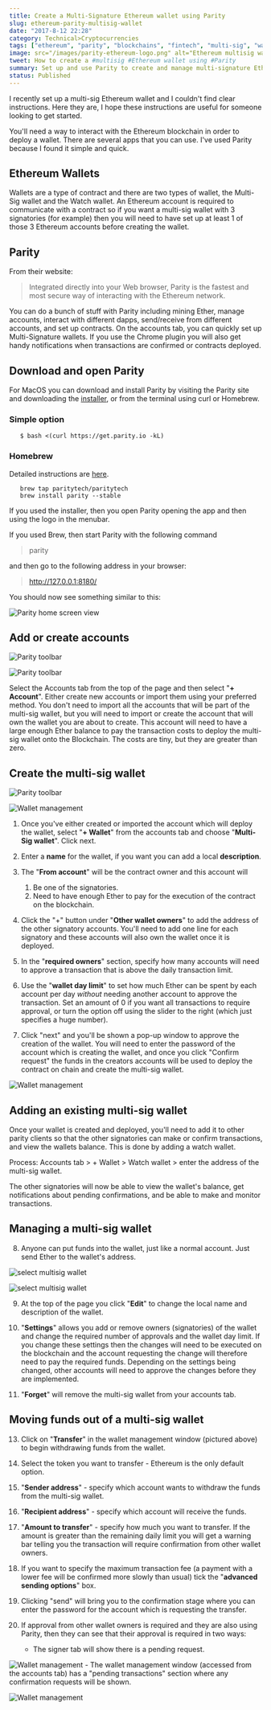 ```yaml
---
title: Create a Multi-Signature Ethereum wallet using Parity
slug: ethereum-parity-multisig-wallet
date: "2017-8-12 22:28"
category: Technical>Cryptocurrencies
tags: ["ethereum", "parity", "blockchains", "fintech", "multi-sig", "wallet"]
image: src="/images/parity-ethereum-logo.png" alt="Ethereum multisig wallet" style={{[width:50%]}}
tweet: How to create a #multisig #Ethereum wallet using #Parity
summary: Set up and use Parity to create and manage multi-signature Ethereum wallets, edit the wallet's settings and view pending and past transactions
status: Published
---
```


I recently set up a multi-sig Ethereum wallet and I couldn't find clear instructions. Here they are, I hope these instructions are useful for someone looking to get started.

You'll need a way to interact with the Ethereum blockchain in order to deploy a wallet. There are several apps that you can use. I've used Parity because I found it simple and quick.

## Ethereum Wallets

Wallets are a type of contract and there are two types of wallet, the Multi-Sig wallet and the Watch wallet. An Ethereum account is required to communicate with a contract so if you want a multi-sig wallet with 3 signatories (for example) then you will need to have set up at least 1 of those 3 Ethereum accounts before creating the wallet.

## Parity

From their website:

> Integrated directly into your Web browser, Parity is the fastest and most secure way of interacting with the Ethereum network.

You can do a bunch of stuff with Parity including mining Ether, manage accounts, interact with different dapps, send/receive from different accounts, and set up contracts. On the accounts tab, you can quickly set up Multi-Signature wallets. If you use the Chrome plugin you will also get handy notifications when transactions are confirmed or contracts deployed.

## Download and open Parity

For MacOS you can download and install Parity by visiting the Parity site and downloading the [installer](https://parity.io/parity.html), or from the terminal using curl or Homebrew.

### Simple option

```shell
   $ bash <(curl https://get.parity.io -kL)
```

### Homebrew

Detailed instructions are [here](https://github.com/paritytech/homebrew-paritytech).

```shell
   brew tap paritytech/paritytech
   brew install parity --stable
```

If you used the installer, then you open Parity opening the app and then using the logo in the menubar.

If you used Brew, then start Parity with the following command

> parity

and then go to the following address in your browser:

> http://127.0.0.1:8180/

You should now see something similar to this:

![Parity home screen view](/static/images/parity-home.jpeg)

## Add or create accounts

![Parity toolbar](/static/images/Parity-toolbar-accounts.jpeg)

![Parity toolbar](/static/images/parity-account-creation.jpeg)

Select the Accounts tab from the top of the page and then select "**+ Account**". Either create new accounts or import them using your preferred method. You don't need to import all the accounts that will be part of the multi-sig wallet, but you will need to import or create the account that will own the wallet you are about to create. This account will need to have a large enough Ether balance to pay the transaction costs to deploy the multi-sig wallet onto the Blockchain. The costs are tiny, but they are greater than zero.

## Create the multi-sig wallet

![Parity toolbar](/static/images/Parity-toolbar-wallet.jpeg)

![Wallet management](/static/images/parity-wallet-details.jpeg)

1. Once you've either created or imported the account which will deploy the wallet, select "**+ Wallet**" from the accounts tab and choose "**Multi-Sig wallet**". Click next.

2. Enter a **name** for the wallet, if you want you can add a local **description**.

3. The "**From account**" will be the contract owner and this account will

   1. Be one of the signatories.
   2. Need to have enough Ether to pay for the execution of the contract on the blockchain.

4. Click the "+" button under "**Other wallet owners**" to add the address of the other signatory accounts. You'll need to add one line for each signatory and these accounts will also own the wallet once it is deployed.

5. In the "**required owners**" section, specify how many accounts will need to approve a transaction that is above the daily transaction limit.

6. Use the "**wallet day limit**" to set how much Ether can be spent by each account per day _without_ needing another account to approve the transaction. Set an amount of 0 if you want all transactions to require approval, or turn the option off using the slider to the right (which just specifies a huge number).

7. Click "next" and you'll be shown a pop-up window to approve the creation of the wallet. You will need to enter the password of the account which is creating the wallet, and once you click "Confirm request" the funds in the creators accounts will be used to deploy the contract on chain and create the multi-sig wallet.

![Wallet management](/static/images/parity-conf-box.jpeg)

## Adding an existing multi-sig wallet

Once your wallet is created and deployed, you'll need to add it to other parity clients so that the other signatories can make or confirm transactions, and view the wallets balance. This is done by adding a watch wallet.

Process: Accounts tab > + Wallet > Watch wallet > enter the address of the multi-sig wallet.

The other signatories will now be able to view the wallet's balance, get notifications about pending confirmations, and be able to make and monitor transactions.

## Managing a multi-sig wallet

8. Anyone can put funds into the wallet, just like a normal account. Just send Ether to the wallet's address.

![select multisig wallet](/static/images/parity-select-multisig.jpeg)

![select multisig wallet](/static/images/new-parity-wallet.jpeg)

9. At the top of the page you click "**Edit**" to change the local name and description of the wallet.

10. "**Settings**" allows you add or remove owners (signatories) of the wallet and change the required number of approvals and the wallet day limit. If you change these settings then the changes will need to be executed on the blockchain and the account requesting the change will therefore need to pay the required funds. Depending on the settings being changed, other accounts will need to approve the changes before they are implemented.

11. "**Forget**" will remove the multi-sig wallet from your accounts tab.

## Moving funds out of a multi-sig wallet

13. Click on "**Transfer**" in the wallet management window (pictured above) to begin withdrawing funds from the wallet.

14. Select the token you want to transfer - Ethereum is the only default option.
15. "**Sender address**" - specify which account wants to withdraw the funds from the multi-sig wallet.
16. "**Recipient address**" - specify which account will receive the funds.
17. "**Amount to transfer**" - specify how much you want to transfer. If the amount is greater than the remaining daily limit you will get a warning bar telling you the transaction will require confirmation from other wallet owners.
18. If you want to specify the maximum transaction fee (a payment with a lower fee will be confirmed more slowly than usual) tick the "**advanced sending options**" box.
19. Clicking "send" will bring you to the confirmation stage where you can enter the password for the account which is requesting the transfer.
20. If approval from other wallet owners is required and they are also using Parity, then they can see that their approval is required in two ways:
    - The signer tab will show there is a pending request.

![Wallet management](/static/images/parity-signer-alert.jpeg) - The wallet management window (accessed from the accounts tab) has a "pending transactions" section where any confirmation requests will be shown.

![Wallet management](/static/images/parity-wallet-management.jpeg)
